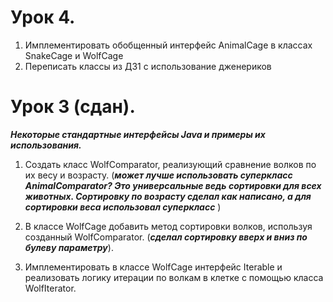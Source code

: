 # **Урок 4.**

1. Имплементировать обобщенный интерфейс AnimalCage в классах SnakeCage и WolfCage
2. Переписать классы из ДЗ1 с использование дженериков


# **Урок 3 (сдан).**

***Некоторые стандартные интерфейсы Java и примеры их использования.***

1. Создать класс WolfComparator, реализующий сравнение волков по их весу и возрасту. (***может лучше использовать суперкласс AnimalComparator? Это универсальные ведь сортировки для всех животных. Сортировку по возрасту сделал как написано, а для сортировки веса использовал суперкласс*** )

2. В классе WolfCage добавить метод сортировки волков, используя созданный WolfComparator. (***сделал сортировку вверх и вниз по булеву параметру***).

3. Имплементировать в классе WolfCage интерфейс Iterable<Wolf> и реализовать логику итерации по волкам в клетке с помощью класса WolfIterator.